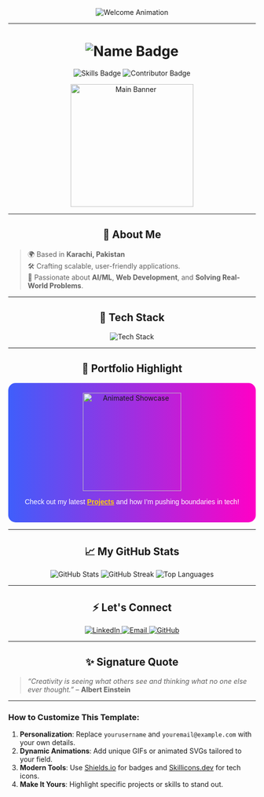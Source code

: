 <div align="center">
  <img src="https://readme-typing-svg.demolab.com?font=Orbitron&size=35&duration=3000&color=3BF0DB&center=true&vCenter=true&width=800&lines=Welcome+to+My+Tech+Universe+🌌;Innovating+the+Future+🚀;Exploring+Possibilities+Beyond+Limits+🌟" alt="Welcome Animation">
</div>

---

<h1 align="center">
  <img src="https://img.shields.io/badge/Muzamil-Khan-blue?style=for-the-badge" alt="Name Badge"> 
</h1>

<p align="center">
  <img src="https://img.shields.io/badge/Skills-Coding%20%7C%20AI%20%7C%20ML%20%7C%20Full%20Stack%20Dev-green?style=flat-square&logo=github&logoColor=white" alt="Skills Badge">
  <img src="https://img.shields.io/badge/Open%20Source%20Contributor-%E2%98%85%E2%98%85%E2%98%85-brightgreen?style=flat-square" alt="Contributor Badge">
</p>

<div align="center">
  <img src="https://github.com/motion/animejs/blob/main/anime-hero.png?raw=true" alt="Main Banner" height="250">
</div>

---

<h2 align="center">🚀 About Me</h2>

> 🌍 Based in **Karachi, Pakistan**  
> 🛠️ Crafting scalable, user-friendly applications.  
> 🌟 Passionate about **AI/ML**, **Web Development**, and **Solving Real-World Problems**.

---

<h2 align="center">💼 Tech Stack</h2>

<div align="center">
  <img src="https://skillicons.dev/icons?i=html,css,js,python,react,nodejs,flask,tailwind,bootstrap,mongodb,mysql,git&theme=light" alt="Tech Stack" />
</div>

---

<h2 align="center">🌌 Portfolio Highlight</h2>

<div align="center" style="background: linear-gradient(to right, #3f5efb, #ff00c6); border-radius: 15px; padding: 20px;">
  <img src="https://media.giphy.com/media/3o7abKhOpu0NwenH3O/giphy.gif" alt="Animated Showcase" height="200">
  <p style="color: white; font-family: 'Poppins', sans-serif;">Check out my latest <strong><a href="https://github.com/username" style="color: #FFD700;">Projects</a></strong> and how I’m pushing boundaries in tech!</p>
</div>

---

<h2 align="center">📈 My GitHub Stats</h2>

<div align="center">
  <img src="https://github-readme-stats.vercel.app/api?username=yourusername&show_icons=true&theme=radical" alt="GitHub Stats">
  <img src="https://github-readme-streak-stats.herokuapp.com/?user=yourusername&theme=radical" alt="GitHub Streak">
  <img src="https://github-readme-stats.vercel.app/api/top-langs/?username=yourusername&theme=radical&layout=compact" alt="Top Languages">
</div>

---

<h2 align="center">⚡ Let's Connect</h2>

<div align="center">
  <a href="https://linkedin.com/in/yourprofile" target="_blank">
    <img src="https://img.shields.io/badge/LinkedIn-blue?style=for-the-badge&logo=linkedin&logoColor=white" alt="LinkedIn">
  </a>
  <a href="mailto:youremail@example.com">
    <img src="https://img.shields.io/badge/Email-D14836?style=for-the-badge&logo=gmail&logoColor=white" alt="Email">
  </a>
  <a href="https://github.com/yourusername">
    <img src="https://img.shields.io/badge/GitHub-181717?style=for-the-badge&logo=github&logoColor=white" alt="GitHub">
  </a>
</div>

---

<h2 align="center">✨ Signature Quote</h2>

> _“Creativity is seeing what others see and thinking what no one else ever thought.”_ – **Albert Einstein**

---

### How to Customize This Template:
1. **Personalization**: Replace `yourusername` and `youremail@example.com` with your own details.
2. **Dynamic Animations**: Add unique GIFs or animated SVGs tailored to your field.
3. **Modern Tools**: Use [Shields.io](https://shields.io) for badges and [Skillicons.dev](https://skillicons.dev) for tech icons.
4. **Make It Yours**: Highlight specific projects or skills to stand out.
